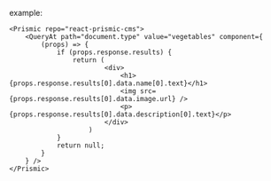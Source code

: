 example:
    
    
    <Prismic repo="react-prismic-cms">
        <QueryAt path="document.type" value="vegetables" component={
            (props) => {
                if (props.response.results) {
                    return (
                            <div>
                                <h1>{props.response.results[0].data.name[0].text}</h1>
                                <img src={props.response.results[0].data.image.url} />
                                <p>{props.response.results[0].data.description[0].text}</p>
                            </div>               
                        )
                }
                return null;
            }    
        } />
    </Prismic>
    
        
    
                 
